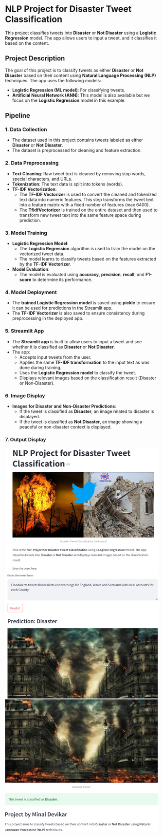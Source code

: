 # NLP Project for Disaster Tweet Classification

This project classifies tweets into **Disaster** or **Not Disaster** using a **Logistic Regression** model. The app allows users to input a tweet, and it classifies it based on the content. 
## Project Description

The goal of this project is to classify tweets as either **Disaster** or **Not Disaster** based on their content using **Natural Language Processing (NLP)** techniques. The app uses the following models:
- **Logistic Regression (ML model)**: For classifying tweets.
- **Artificial Neural Network (ANN)**: This model is also available but we focus on the **Logistic Regression** model in this example.

## Pipeline

### 1. **Data Collection**
   - The dataset used in this project contains tweets labeled as either **Disaster** or **Not Disaster**.
   - The dataset is preprocessed for cleaning and feature extraction.

### 2. **Data Preprocessing**
   - **Text Cleaning**: Raw tweet text is cleaned by removing stop words, special characters, and URLs.
   - **Tokenization**: The text data is split into tokens (words).
   - **TF-IDF Vectorization**: 
     - The **TF-IDF Vectorizer** is used to convert the cleaned and tokenized text data into numeric features. This step transforms the tweet text into a feature matrix with a fixed number of features (max 6400).
     - The **TfidfVectorizer** is trained on the entire dataset and then used to transform new tweet text into the same feature space during prediction.

### 3. **Model Training**
   - **Logistic Regression Model**:
     - The **Logistic Regression** algorithm is used to train the model on the vectorized tweet data.
     - The model learns to classify tweets based on the features extracted by the **TF-IDF Vectorizer**.
   - **Model Evaluation**:
     - The model is evaluated using **accuracy**, **precision**, **recall**, and **F1-score** to determine its performance.

### 4. **Model Deployment**
   - The **trained Logistic Regression model** is saved using **pickle** to ensure it can be used for predictions in the Streamlit app.
   - The **TF-IDF Vectorizer** is also saved to ensure consistency during preprocessing in the deployed app.
   
### 5. **Streamlit App**
   - The **Streamlit app** is built to allow users to input a tweet and see whether it is classified as **Disaster** or **Not Disaster**.
   - The app:
     - Accepts input tweets from the user.
     - Applies the same **TF-IDF transformation** to the input text as was done during training.
     - Uses the **Logistic Regression model** to classify the tweet.
     - Displays relevant images based on the classification result (Disaster or Non-Disaster).

### 6. **Image Display**
   - **Images for Disaster and Non-Disaster Predictions**:
     - If the tweet is classified as **Disaster**, an image related to disaster is displayed.
     - If the tweet is classified as **Not Disaster**, an image showing a peaceful or non-disaster context is displayed.
### 7. **Output Display**
![Output Image 1](https://github.com/minalmmm/NLP-Project-for-Disaster-Tweet-Classification/blob/main/Images/img1.png)  
![Output Image 2](https://github.com/minalmmm/NLP-Project-for-Disaster-Tweet-Classification/blob/main/Images/img2.png)  
![Output Image 3](https://github.com/minalmmm/NLP-Project-for-Disaster-Tweet-Classification/blob/main/Images/img3.png)


